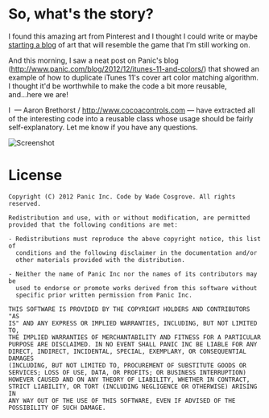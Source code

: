 So, what's the story?
===
I found this amazing art from Pinterest and I thought I could write or maybe [starting a blog](http://www.candidwriter.com/candid-blog/how-to-start-a-blog-for-free-advice-starting-a-blog-tips) of art that will resemble the game that I’m still working on. 

And this morning, I saw a neat post on Panic's blog (http://www.panic.com/blog/2012/12/itunes-11-and-colors/) that showed an example of how to duplicate iTunes 11's cover art color matching algorithm. I thought it'd be worthwhile to make the code a bit more reusable, and...here we are!

I  — Aaron Brethorst / http://www.cocoacontrols.com — have extracted all of the interesting code into a reusable class whose usage should be fairly self-explanatory. Let me know if you have any questions.

![Screenshot](https://raw.github.com/7imbrook/ColorArt/master/screenshot.png)

License
===

    Copyright (C) 2012 Panic Inc. Code by Wade Cosgrove. All rights reserved.

    Redistribution and use, with or without modification, are permitted
    provided that the following conditions are met:

    - Redistributions must reproduce the above copyright notice, this list of
      conditions and the following disclaimer in the documentation and/or
      other materials provided with the distribution.

    - Neither the name of Panic Inc nor the names of its contributors may be
      used to endorse or promote works derived from this software without
      specific prior written permission from Panic Inc.

    THIS SOFTWARE IS PROVIDED BY THE COPYRIGHT HOLDERS AND CONTRIBUTORS "AS
    IS" AND ANY EXPRESS OR IMPLIED WARRANTIES, INCLUDING, BUT NOT LIMITED TO,
    THE IMPLIED WARRANTIES OF MERCHANTABILITY AND FITNESS FOR A PARTICULAR
    PURPOSE ARE DISCLAIMED. IN NO EVENT SHALL PANIC INC BE LIABLE FOR ANY
    DIRECT, INDIRECT, INCIDENTAL, SPECIAL, EXEMPLARY, OR CONSEQUENTIAL DAMAGES
    (INCLUDING, BUT NOT LIMITED TO, PROCUREMENT OF SUBSTITUTE GOODS OR
    SERVICES; LOSS OF USE, DATA, OR PROFITS; OR BUSINESS INTERRUPTION)
    HOWEVER CAUSED AND ON ANY THEORY OF LIABILITY, WHETHER IN CONTRACT,
    STRICT LIABILITY, OR TORT (INCLUDING NEGLIGENCE OR OTHERWISE) ARISING IN
    ANY WAY OUT OF THE USE OF THIS SOFTWARE, EVEN IF ADVISED OF THE
    POSSIBILITY OF SUCH DAMAGE.
